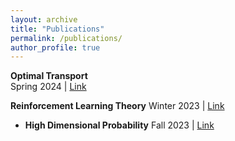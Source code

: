 ```yaml
---
layout: archive
title: "Publications"
permalink: /publications/
author_profile: true
---
```


**Optimal Transport**  
Spring 2024 | [Link](https://sites.google.com/view/optimal-tranport-reading-group/home)

**Reinforcement Learning Theory**
Winter 2023 | [Link](https://sites.google.com/view/rltheoryreadinggroupwinter23/home)

- **High Dimensional Probability**
  Fall 2023 | [Link](https://sites.google.com/view/hdpfall23/home)

